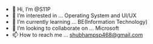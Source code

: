 - 👋 Hi, I’m @S11P
- 👀 I’m interested in ... Operating System and UI/UX
- 🌱 I’m currently learning ... BE(Information Technology)
- 💞️ I’m looking to collaborate on ... Microsoft
- 📫 How to reach me ... shubhampsp468@gmail.com

<!---
S11P/S11P is a ✨ special ✨ repository because its `README.md` (this file) appears on your GitHub profile.
You can click the Preview link to take a look at your changes.
--->
